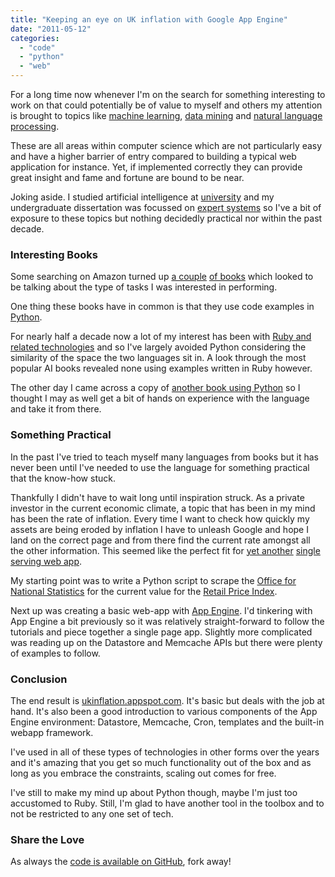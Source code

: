 ```yaml
---
title: "Keeping an eye on UK inflation with Google App Engine"
date: "2011-05-12"
categories: 
  - "code"
  - "python"
  - "web"
---
```


For a long time now whenever I'm on the search for something interesting to work on that could potentially be of value to myself and others my attention is brought to topics like [machine learning](http://en.wikipedia.org/wiki/Machine_learning), [data mining](http://en.wikipedia.org/wiki/Data_mining) and [natural language processing](http://en.wikipedia.org/wiki/Natural_language_processing).

These are all areas within computer science which are not particularly easy and have a higher barrier of entry compared to building a typical web application for instance. Yet, if implemented correctly they can provide great insight and fame and fortune are bound to be near.

Joking aside. I studied artificial intelligence at [university](http://www.qub.ac.uk/schools/eeecs/) and my undergraduate dissertation was focussed on [expert systems](http://en.wikipedia.org/wiki/Expert_system) so I've a bit of exposure to these topics but nothing decidedly practical nor within the past decade.

### Interesting Books

Some searching on Amazon turned up [a couple](http://www.amazon.co.uk/dp/1449388345?tag=sickbiscuitco-21) [of books](http://www.amazon.co.uk/gp/product/0596529325?tag=sickbiscuitco-21) which looked to be talking about the type of tasks I was interested in performing.

One thing these books have in common is that they use code examples in [Python](http://python.org/).

For nearly half a decade now a lot of my interest has been with [Ruby and related technologies](/2006/10/18/ruby-on-rails/) and so I've largely avoided Python considering the similarity of the space the two languages sit in. A look through the most popular AI books revealed none using examples written in Ruby however.

The other day I came across a copy of [another book using Python](https://www.packtpub.com/python-text-processing-nltk-20-cookbook/book) so I thought I may as well get a bit of hands on experience with the language and take it from there.

### Something Practical

In the past I've tried to teach myself many languages from books but it has never been until I've needed to use the language for something practical that the know-how stuck.

Thankfully I didn't have to wait long until inspiration struck. As a private investor in the current economic climate, a topic that has been in my mind has been the rate of inflation. Every time I want to check how quickly my assets are being eroded by inflation I have to unleash Google and hope I land on the correct page and from there find the current rate amongst all the other information. This seemed like the perfect fit for [yet another](/2010/03/24/home-time-revisited-redeveloping-a-cakephp-application-with-sinatra/) [single serving web app](/2010/08/01/is-it-raining-in-belfast-redux/).

My starting point was to write a Python script to scrape the [Office for National Statistics](http://www.statistics.gov.uk/cci/nugget.asp?id=19) for the current value for the [Retail Price Index](http://en.wikipedia.org/wiki/Retail_Price_Index).

Next up was creating a basic web-app with [App Engine](http://code.google.com/appengine/). I'd tinkering with App Engine a bit previously so it was relatively straight-forward to follow the tutorials and piece together a single page app. Slightly more complicated was reading up on the Datastore and Memcache APIs but there were plenty of examples to follow.

### Conclusion

The end result is [ukinflation.appspot.com](http://ukinflation.appspot.com/). It's basic but deals with the job at hand. It's also been a good introduction to various components of the App Engine environment: Datastore, Memcache, Cron, templates and the built-in webapp framework.

I've used in all of these types of technologies in other forms over the years and it's amazing that you get so much functionality out of the box and as long as you embrace the constraints, scaling out comes for free.

I've still to make my mind up about Python though, maybe I'm just too accustomed to Ruby. Still, I'm glad to have another tool in the toolbox and to not be restricted to any one set of tech.

### Share the Love

As always the [code is available on GitHub](https://github.com/stevenwilkin/ukinflation), fork away!
